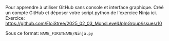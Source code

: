 Pour apprendre à utiliser GitHub sans console et interface graphique.
Créé un compte GitHub et déposer votre script python de l'exercice Ninja ici.
Exercice: https://github.com/EloiStree/2025_02_03_MonsLevelUpInGroup/issues/10

Sous ce format:
`NAME_FIRSTNAME/Ninja.py`
